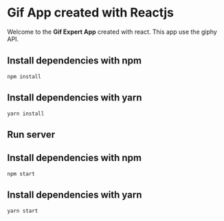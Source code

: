 # Gif App created with Reactjs

Welcome to the **Gif Expert App** created with react.
This app use the giphy API.

## Install dependencies with npm

```
npm install
```

## Install dependencies with yarn

```
yarn install
```

## Run server

## Install dependencies with npm

```
npm start
```

## Install dependencies with yarn

```
yarn start
```
